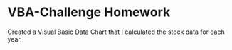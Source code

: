 # VBA-Challenge Homework
Created a Visual Basic Data Chart that I calculated the stock data for each year. 
